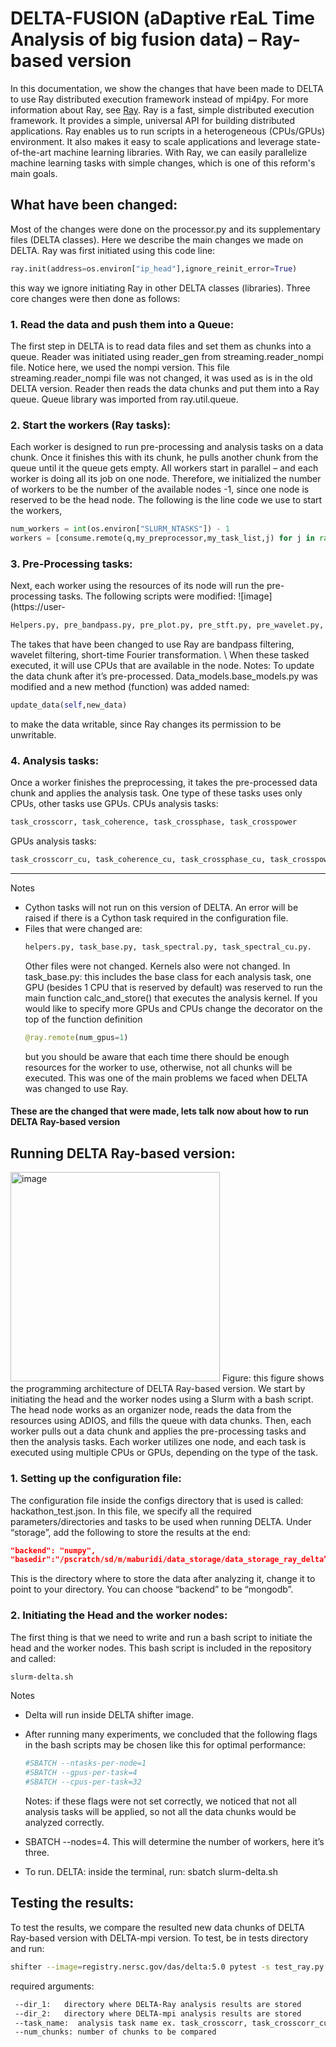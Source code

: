 # DELTA-FUSION (aDaptive rEaL Time Analysis of big fusion data) – Ray-based version

In this documentation, we show the changes that have been made to DELTA to use Ray distributed execution framework instead of mpi4py. For more information about Ray, see [Ray](https://www.ray.io/).  Ray is a fast, simple distributed execution framework. It provides a simple, universal API for building distributed applications. Ray enables us to run scripts in a heterogeneous (CPUs/GPUs) environment.  It also makes it easy to scale applications and leverage state-of-the-art machine learning libraries. With Ray, we can easily parallelize machine learning tasks with simple changes, which is one of this reform's main goals.

## What have been changed:
Most of the changes were done on the processor.py and its supplementary files (DELTA classes). Here we describe the main changes we made on DELTA. Ray was first initiated using this code line:  
```python
ray.init(address=os.environ["ip_head"],ignore_reinit_error=True) 
```
this way we ignore initiating Ray in other DELTA classes (libraries). Three core changes were then done as follows: 

### 1. Read the data and push them into a Queue: 
The first step in DELTA is to read data files and set them as chunks into a queue. Reader was initiated using reader_gen from streaming.reader_nompi file. Notice here, we used the nompi version. This file streaming.reader_nompi file was not changed, it was used as is in the old DELTA version. Reader then reads the data chunks and put them into a Ray queue. Queue library was imported from ray.util.queue. 

### 2. Start the workers (Ray tasks):
Each worker is designed to run pre-processing and analysis tasks on a data chunk. Once it finishes this with its chunk, he pulls another chunk from the queue until it the queue gets empty. All workers start in parallel – and each worker is doing all its job on one node. Therefore, we initialized the number of workers to be the number of the available nodes -1, since one node is reserved to be the head node. The following is the line code we use to start the workers, 

```python
num_workers = int(os.environ["SLURM_NTASKS"]) - 1
workers = [consume.remote(q,my_preprocessor,my_task_list,j) for j in range(num_workers)]
```

### 3. Pre-Processing tasks:

Next, each worker using the resources of its node will run the pre-processing tasks. The following scripts were modified: ![image](https://user-

```bash
Helpers.py, pre_bandpass.py, pre_plot.py, pre_stft.py, pre_wavelet.py, preprocess.py
```
The takes that have been changed to use Ray are bandpass filtering, wavelet filtering, short-time Fourier transformation. \\
When these tasked executed, it will use CPUs that are available in the node. 
Notes: To update the data chunk after it’s pre-processed. Data_models.base_models.py was modified and a new method (function) was added named: 
```python
update_data(self,new_data)
```
to make the data writable, since Ray changes its permission to be unwritable. 


### 4. Analysis tasks:
Once a worker finishes the preprocessing, it takes the pre-processed data chunk and applies the analysis task. One type of these tasks uses only CPUs, other tasks use GPUs. 
CPUs analysis tasks:
```bash
task_crosscorr, task_coherence, task_crossphase, task_crosspower
```
GPUs analysis tasks:
```bash
task_crosscorr_cu, task_coherence_cu, task_crossphase_cu, task_crosspower_cu 
```

***
Notes

* Cython tasks will not run on this version of DELTA. An error will be raised if there is a Cython task required in the configuration file. 
* Files that were changed are:
  ```bash
  helpers.py, task_base.py, task_spectral.py, task_spectral_cu.py. 
  ``` 
  Other files were not changed. Kernels also were not changed. 
  In task_base.py: this includes the base class for each analysis task, one GPU (besides 1 CPU that is reserved by default) was reserved to run the main function calc_and_store() that executes the analysis kernel. If you would like to specify more GPUs and CPUs change the decorator on the top of the function definition
  ```python
  @ray.remote(num_gpus=1)
  ```
  but you should be aware that each time there should be enough resources for the worker to use, otherwise, not all chunks will be executed. This was one of the main problems we faced when DELTA was changed to use Ray.  

#### These are the changed that were made, lets talk now about how to run DELTA Ray-based version 


## Running DELTA Ray-based version: 
<img width="335" alt="image" src="https://user-images.githubusercontent.com/48891624/183760124-6c31cb4d-6403-4a70-8d94-dc4ad7321d1c.png">
Figure: this figure shows the programming architecture of DELTA Ray-based version. We start by initiating the head and the worker nodes using a Slurm with a bash script. The head node works as an organizer node, reads the data from the resources using ADIOS, and fills the queue with data chunks. Then, each worker pulls out a data chunk and applies the pre-processing tasks and then the analysis tasks. Each worker utilizes one node, and each task is executed using multiple CPUs or GPUs, depending on the type of the task. 



### 1. Setting up the configuration file: 
The configuration file inside the configs directory that is used is called: hackathon_test.json. In this file, we specify all the required parameters/directories and tasks to be used when running DELTA. 
Under “storage”, add the following to store the results at the end: 
```json
"backend": "numpy",
"basedir":"/pscratch/sd/m/maburidi/data_storage/data_storage_ray_delta” 
```
This is the directory where to store the data after analyzing it, change it to point to your directory. You can choose “backend” to be “mongodb”. 

### 2. Initiating the Head and the worker nodes:

The first thing is that we need to write and run a bash script to initiate the head and the worker nodes. This bash script is included in the repository and called: 
```bash
slurm-delta.sh
```
Notes

* Delta will run inside DELTA shifter image.
* After running many experiments, we concluded that the following flags in the bash scripts may be chosen like this for optimal performance: 
   ```bash
   #SBATCH --ntasks-per-node=1          
   #SBATCH --gpus-per-task=4               
   #SBATCH --cpus-per-task=32    
   ```
   Notes: if these flags were not set correctly, we noticed that not all analysis tasks will be applied, so not all the data chunks would be analyzed    correctly.  
   
* SBATCH --nodes=4.   This will determine the number of workers, here it’s three.
* To run. DELTA: inside the terminal, run:  sbatch slurm-delta.sh 



## Testing the results: 
To test the results, we compare the resulted new data chunks of DELTA Ray-based version with DELTA-mpi version. To test, be in tests directory and run:
   ```bash
shifter --image=registry.nersc.gov/das/delta:5.0 pytest -s test_ray.py --dir_1=/pscratch/sd/m/maburidi/data_storage/data_storage_ray_delta/ --dir_2=/pscratch/sd/m/maburidi/data_storage/data_storage_old_delta/ --task_name=task_crosscorr --num_chunks=100
   ```
  required arguments: 

   ```bash
    --dir_1:   directory where DELTA-Ray analysis results are stored
    --dir_2:   directory where DELTA-mpi analysis results are stored
    --task_name:  analysis task name ex. task_crosscorr, task_crosscorr_cu  
    --num_chunks: number of chunks to be compared 
   ```
